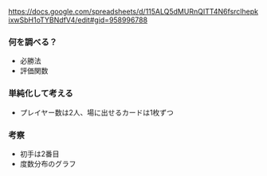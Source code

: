 ﻿https://docs.google.com/spreadsheets/d/115ALQ5dMURnQITT4N6fsrclhepkixwSbH1oTYBNdfV4/edit#gid=958996788

### 何を調べる？
* 必勝法
* 評価関数

### 単純化して考える
* プレイヤー数は2人、場に出せるカードは1枚ずつ

### 考察
* 初手は2番目
* 度数分布のグラフ
